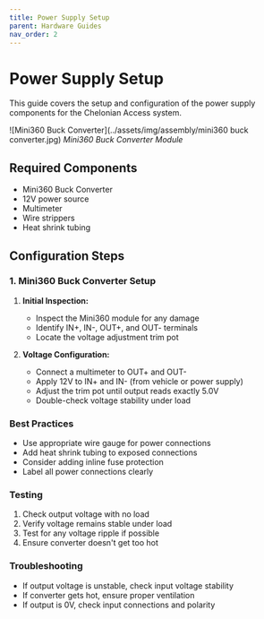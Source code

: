 ```yaml
---
title: Power Supply Setup
parent: Hardware Guides
nav_order: 2
---
```


# Power Supply Setup

This guide covers the setup and configuration of the power supply components for the Chelonian Access system.

![Mini360 Buck Converter](../assets/img/assembly/mini360 buck converter.jpg)
*Mini360 Buck Converter Module*

## Required Components
- Mini360 Buck Converter
- 12V power source
- Multimeter
- Wire strippers
- Heat shrink tubing

## Configuration Steps

### 1. Mini360 Buck Converter Setup

1. **Initial Inspection:**
   - Inspect the Mini360 module for any damage
   - Identify IN+, IN-, OUT+, and OUT- terminals
   - Locate the voltage adjustment trim pot

2. **Voltage Configuration:**
   - Connect a multimeter to OUT+ and OUT-
   - Apply 12V to IN+ and IN- (from vehicle or power supply)
   - Adjust the trim pot until output reads exactly 5.0V
   - Double-check voltage stability under load

### Best Practices
- Use appropriate wire gauge for power connections
- Add heat shrink tubing to exposed connections
- Consider adding inline fuse protection
- Label all power connections clearly

### Testing
1. Check output voltage with no load
2. Verify voltage remains stable under load
3. Test for any voltage ripple if possible
4. Ensure converter doesn't get too hot

### Troubleshooting
- If output voltage is unstable, check input voltage stability
- If converter gets hot, ensure proper ventilation
- If output is 0V, check input connections and polarity

